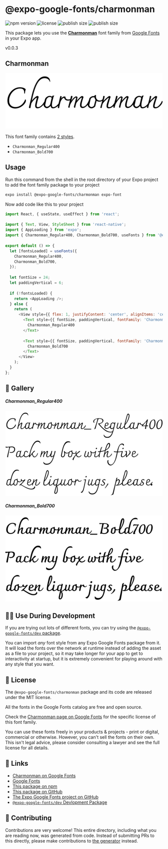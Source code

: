 # @expo-google-fonts/charmonman

![npm version](https://flat.badgen.net/npm/v/@expo-google-fonts/charmonman)
![license](https://flat.badgen.net/github/license/expo/google-fonts)
![publish size](https://flat.badgen.net/packagephobia/install/@expo-google-fonts/charmonman)
![publish size](https://flat.badgen.net/packagephobia/publish/@expo-google-fonts/charmonman)

This package lets you use the [**Charmonman**](https://fonts.google.com/specimen/Charmonman) font family from [Google Fonts](https://fonts.google.com/) in your Expo app.

v0.0.3

## Charmonman

![Charmonman](./font-family.png)

This font family contains [2 styles](#-gallery).

- `Charmonman_Regular400`
- `Charmonman_Bold700`

## Usage

Run this command from the shell in the root directory of your Expo project to add the font family package to your project
```sh
expo install @expo-google-fonts/charmonman expo-font
```

Now add code like this to your project
```js
import React, { useState, useEffect } from 'react';

import { Text, View, StyleSheet } from 'react-native';
import { AppLoading } from 'expo';
import { Charmonman_Regular400, Charmonman_Bold700, useFonts } from '@expo-google-fonts/charmonman';

export default () => {
  let [fontsLoaded] = useFonts({
    Charmonman_Regular400,
    Charmonman_Bold700,
  });

  let fontSize = 24;
  let paddingVertical = 6;

  if (!fontsLoaded) {
    return <AppLoading />;
  } else {
    return (
      <View style={{ flex: 1, justifyContent: 'center', alignItems: 'center' }}>
        <Text style={{ fontSize, paddingVertical, fontFamily: 'Charmonman_Regular400' }}>
          Charmonman_Regular400
        </Text>

        <Text style={{ fontSize, paddingVertical, fontFamily: 'Charmonman_Bold700' }}>
          Charmonman_Bold700
        </Text>
      </View>
    );
  }
};

```

## 🔡 Gallery

##### Charmonman_Regular400
![Charmonman_Regular400](./8c4d7f973e9f5d882d38668d863ec90889ddc79cd302e832da538621ac970513.ttf.png)

##### Charmonman_Bold700
![Charmonman_Bold700](./d1492915dc59b590610a5b5bcf4d1b9aca380c377b870a0a9de187fc05146908.ttf.png)


## 👩‍💻 Use During Development

If you are trying out lots of different fonts, you can try using the [`@expo-google-fonts/dev` package](https://github.com/expo/google-fonts/tree/master/font-packages/dev#readme).

You can import *any* font style from any Expo Google Fonts package from it. It will load the fonts
over the network at runtime instead of adding the asset as a file to your project, so it may take longer
for your app to get to interactivity at startup, but it is extremely convenient
for playing around with any style that you want.

## 📖 License

The `@expo-google-fonts/charmonman` package and its code are released under the MIT license.

All the fonts in the Google Fonts catalog are free and open source.

Check the [Charmonman page on Google Fonts](https://fonts.google.com/specimen/Charmonman) for the specific license of this font family.

You can use these fonts freely in your products & projects - print or digital, commercial or otherwise. However, you can't sell the fonts on their own. This isn't legal advice, please consider consulting a lawyer and see the full license for all details.

## 🔗 Links

- [Charmonman on Google Fonts](https://fonts.google.com/specimen/Charmonman)
- [Google Fonts](https://fonts.google.com/)
- [This package on npm](https://www.npmjs.com/package/@expo-google-fonts/charmonman)
- [This package on GitHub](https://github.com/expo/google-fonts/tree/master/font-packages/charmonman)
- [The Expo Google Fonts project on GitHub](https://github.com/expo/google-fonts)
- [`@expo-google-fonts/dev` Devlopment Package](https://github.com/expo/google-fonts/tree/master/font-packages/dev)


## 🤝 Contributing

Contributions are very welcome! This entire directory, including what you are reading now, was generated from code. Instead of submitting PRs to this directly, please make contributions to [the generator](https://github.com/expo/google-fonts/tree/master/packages/generator) instead.
